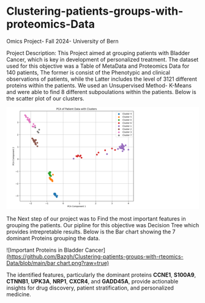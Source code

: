 # Clustering-patients-groups-with-proteomics-Data
Omics Project- Fall 2024- University of Bern

Project Description: 
This Project aimed at grouping patients with Bladder Cancer, which is key in development of personalized treatment.
The dataset used for this objective was a Table of MetaData and Proteomics Data for 140 patients, The former is consist of the Phenotypic and clinical observations of patients, while the Latter includes the level of 3121 different proteins within the patients.
We used an Unsupervised Method- K-Means and were able to find 8 different subpoulations within the patients. Below is the scatter plot of our clusters.

![Sub populations](https://github.com/Bazgh/Clustering-patients-groups-with-rteomics-Data/blob/main/Untitled.png?raw=true)

The Next step of our project was to Find the most important features in grouping the patients. Our pipline for this objective was Decision Tree which provides intrepretable results. Below is the Bar chart showing the 7 dominant Proteins grouping the data.

![Important Proteins in Bladder Cancer][(https://github.com/Bazgh/Clustering-patients-groups-with-rteomics-Data/blob/main/bar chart.png?raw=true)](https://github.com/Bazgh/Clustering-patients-groups-with-rteomics-Data/blob/main/bar%20chart.png?raw=true)

The identified features, particularly the dominant proteins **CCNE1**, **S100A9**, **CTNNB1**, **UPK3A**, **NRP1**, **CXCR4**, and **GADD45A**, provide actionable insights for drug discovery, patient stratification, and personalized medicine.




